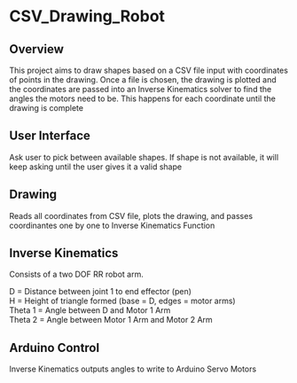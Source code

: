 # CSV_Drawing_Robot

## Overview
This project aims to draw shapes based on a CSV file input with coordinates of points in the drawing. Once a file is chosen, the drawing is plotted and the coordinates are passed into an Inverse Kinematics solver to find the angles the motors need to be. This happens for each coordinate until the drawing is complete

## User Interface
Ask user to pick between available shapes. If shape is not available, it will keep asking until the user gives it a valid shape

## Drawing 
Reads all coordinates from CSV file, plots the drawing, and passes coordinantes one by one to Inverse Kinematics Function

## Inverse Kinematics
Consists of a two DOF RR robot arm.

D = Distance between joint 1 to end effector (pen) <br />
H = Height of triangle formed (base = D, edges = motor arms) <br />
Theta 1 = Angle between D and Motor 1 Arm <br />
Theta 2 = Angle between Motor 1 Arm and Motor 2 Arm 

## Arduino Control
Inverse Kinematics outputs angles to write to Arduino Servo Motors
